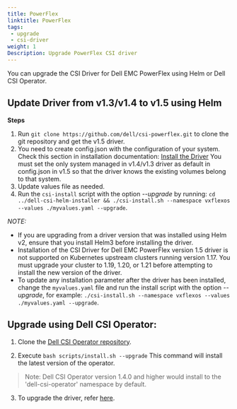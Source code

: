 ```yaml
---
title: PowerFlex
linktitle: PowerFlex
tags:
 - upgrade
 - csi-driver
weight: 1
Description: Upgrade PowerFlex CSI driver
---
```


You can upgrade the CSI Driver for Dell EMC PowerFlex using Helm or Dell CSI Operator.

## Update Driver from v1.3/v1.4 to v1.5 using Helm 
**Steps**
1. Run `git clone https://github.com/dell/csi-powerflex.git` to clone the git repository and get the v1.5 driver.
2. You need to create config.json with the configuration of your system.
   Check this section in installation documentation:  [Install the Driver](../../../installation/helm/powerflex#install-the-driver)
   You must set the only system managed in v1.4/v1.3 driver as default in config.json in v1.5 so that the driver knows the existing volumes belong to that system.
3. Update values file as needed.
4. Run the `csi-install` script with the option _\-\-upgrade_ by running: `cd ../dell-csi-helm-installer && ./csi-install.sh --namespace vxflexos --values ./myvalues.yaml --upgrade`.

*NOTE:*
- If you are upgrading from a driver version that was installed using Helm v2, ensure that you install Helm3 before installing the driver.
- Installation of the CSI Driver for Dell EMC PowerFlex version 1.5 driver is not supported on Kubernetes upstream clusters running version 1.17. You must upgrade your cluster to 1.19, 1.20, or 1.21 before attempting to install the new version of the driver.
- To update any installation parameter after the driver has been installed, change the `myvalues.yaml` file and run the install script with the option _\-\-upgrade_, for example: `./csi-install.sh --namespace vxflexos --values ./myvalues.yaml --upgrade`.

## Upgrade using Dell CSI Operator:
1. Clone the [Dell CSI Operator repository](https://github.com/dell/dell-csi-operator). 

2. Execute `bash scripts/install.sh --upgrade`
This command will install the latest version of the operator.
>Note: Dell CSI Operator version 1.4.0 and higher would install to the 'dell-csi-operator' namespace by default.

3. To upgrade the driver, refer [here](./../../../installation/operator/#update-csi-drivers).
